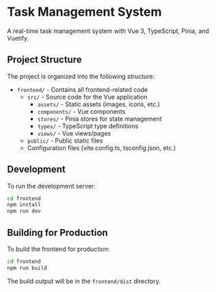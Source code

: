 # Task Management System

A real-time task management system with Vue 3, TypeScript, Pinia, and Vuetify.

## Project Structure

The project is organized into the following structure:

- `frontend/` - Contains all frontend-related code
  - `src/` - Source code for the Vue application
    - `assets/` - Static assets (images, icons, etc.)
    - `components/` - Vue components
    - `stores/` - Pinia stores for state management
    - `types/` - TypeScript type definitions
    - `views/` - Vue views/pages
  - `public/` - Public static files
  - Configuration files (vite.config.ts, tsconfig.json, etc.)

## Development

To run the development server:

```bash
cd frontend
npm install
npm run dev
```

## Building for Production

To build the frontend for production:

```bash
cd frontend
npm run build
```

The build output will be in the `frontend/dist` directory.
